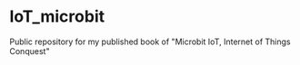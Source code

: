 # IoT_microbit
Public repository for my published book of "Microbit IoT, Internet of Things Conquest"
